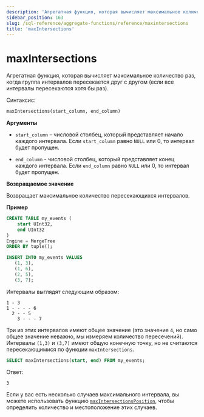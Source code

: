 ```yaml
---
description: 'Агрегатная функция, которая вычисляет максимальное количество раз, когда группа интервалов пересекается друг с другом (если все интервалы пересекаются хотя бы раз).'
sidebar_position: 163
slug: /sql-reference/aggregate-functions/reference/maxintersections
title: 'maxIntersections'
---
```



# maxIntersections

Агрегатная функция, которая вычисляет максимальное количество раз, когда группа интервалов пересекается друг с другом (если все интервалы пересекаются хотя бы раз).

Синтаксис:

```sql
maxIntersections(start_column, end_column)
```

**Аргументы**

- `start_column` – числовой столбец, который представляет начало каждого интервала. Если `start_column` равно `NULL` или 0, то интервал будет пропущен.

- `end_column` - числовой столбец, который представляет конец каждого интервала. Если `end_column` равно `NULL` или 0, то интервал будет пропущен.

**Возвращаемое значение**

Возвращает максимальное количество пересекающихся интервалов.

**Пример**

```sql
CREATE TABLE my_events (
    start UInt32,
    end UInt32
)
Engine = MergeTree
ORDER BY tuple();

INSERT INTO my_events VALUES
   (1, 3),
   (1, 6),
   (2, 5),
   (3, 7);
```

Интервалы выглядят следующим образом:

```response
1 - 3
1 - - - - 6
  2 - - 5
    3 - - - 7
```

Три из этих интервалов имеют общее значение (это значение `4`, но само общее значение неважно, мы измеряем количество пересечений). Интервалы `(1,3)` и `(3,7)` имеют общую конечную точку, но не считаются пересекающимися по функции `maxIntersections`.

```sql
SELECT maxIntersections(start, end) FROM my_events;
```

Ответ:
```response
3
```

Если у вас есть несколько случаев максимального интервала, вы можете использовать функцию [`maxIntersectionsPosition`](./maxintersectionsposition.md), чтобы определить количество и местоположение этих случаев.
